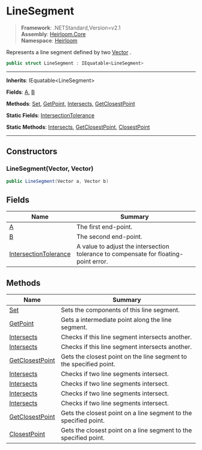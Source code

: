 # LineSegment

> **Framework**: .NETStandard,Version=v2.1  
> **Assembly**: [Heirloom.Core][0]  
> **Namespace**: [Heirloom][0]  

Represents a line segment defined by two [Vector][1] .

```cs
public struct LineSegment : IEquatable<LineSegment>
```

--------------------------------------------------------------------------------

**Inherits**: IEquatable\<LineSegment>

**Fields**: [A][2], [B][3]

**Methods**: [Set][4], [GetPoint][5], [Intersects][6], [GetClosestPoint][7]

**Static Fields**: [IntersectionTolerance][8]

**Static Methods**: [Intersects][6], [GetClosestPoint][7], [ClosestPoint][9]

--------------------------------------------------------------------------------

## Constructors

### LineSegment(Vector, Vector)

```cs
public LineSegment(Vector a, Vector b)
```

## Fields

| Name                       | Summary                                                                              |
|----------------------------|--------------------------------------------------------------------------------------|
| [A][2]                     | The first end-point.                                                                 |
| [B][3]                     | The second end-point.                                                                |
| [IntersectionTolerance][8] | A value to adjust the intersection tolerance to compensate for floating-point error. |

## Methods

| Name                 | Summary                                                            |
|----------------------|--------------------------------------------------------------------|
| [Set][4]             | Sets the components of this line segment.                          |
| [GetPoint][5]        | Gets a intermediate point along the line segment.                  |
| [Intersects][6]      | Checks if this line segment intersects another.                    |
| [Intersects][6]      | Checks if this line segment intersects another.                    |
| [GetClosestPoint][7] | Gets the closest point on the line segment to the specified point. |
| [Intersects][6]      | Checks if two line segments intersect.                             |
| [Intersects][6]      | Checks if two line segments intersect.                             |
| [Intersects][6]      | Checks if two line segments intersect.                             |
| [Intersects][6]      | Checks if two line segments intersect.                             |
| [GetClosestPoint][7] | Gets the closest point on a line segment to the specified point.   |
| [ClosestPoint][9]    | Gets the closest point on a line segment to the specified point.   |

[0]: ..\Heirloom.Core.md
[1]: Heirloom.Vector.md
[2]: Heirloom.LineSegment.A.md
[3]: Heirloom.LineSegment.B.md
[4]: Heirloom.LineSegment.Set.md
[5]: Heirloom.LineSegment.GetPoint.md
[6]: Heirloom.LineSegment.Intersects.md
[7]: Heirloom.LineSegment.GetClosestPoint.md
[8]: Heirloom.LineSegment.IntersectionTolerance.md
[9]: Heirloom.LineSegment.ClosestPoint.md
